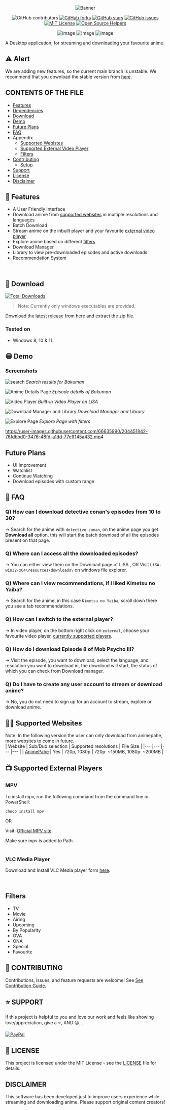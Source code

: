 <div align="center">

![Banner](src/assets/img/home_screen_logo.png)

![GitHub contributors](https://img.shields.io/github/contributors/cosmicoppai/LiSA?color=lightgrey)
[![GitHub forks](https://img.shields.io/github/forks/cosmicoppai/LiSA?color=lightgrey)](https://github.com/Cosmicoppai/LiSA/network)
[![GitHub stars](https://img.shields.io/github/stars/cosmicoppai/LiSA?color=lightgrey)](https://github.com/Cosmicoppai/LiSA/stargazers)
[![GitHub issues](https://img.shields.io/github/issues/Cosmicoppai/LiSA?color=lightgrey)](https://github.com/Cosmicoppai/LiSA/issues)
[![MIT License](https://img.shields.io/badge/license-MIT-lightgrey)](./LICENSE)
[![Open Source Helpers](https://www.codetriage.com/cosmicoppai/lisa/badges/users.svg)](https://www.codetriage.com/cosmicoppai/lisa)

![image](https://img.shields.io/badge/Python-FFD43B?style=for-the-badge&logo=python&logoColor=blue)
![image](https://img.shields.io/badge/Electron-2B2E3A?style=for-the-badge&logo=electron&logoColor=9FEAF9)
![image](https://img.shields.io/badge/React-20232A?style=for-the-badge&logo=react&logoColor=61DAFB)

</div>

A Desktop application, for streaming and downloading your favourite anime.

## ⚠️ Alert

We are adding new features, so the current main branch is unstable. We recommend that you download the stable version from [here](https://github.com/Cosmicoppai/LiSA/releases/tag/v1.1).

## CONTENTS OF THE FILE

-   [Features](#-features)
-   [Dependencies](#dependencies)
-   [Download](#-download)
-   [Demo](#-demo)
-   [Future Plans](#future-plans)
-   [FAQ](#-faq)
-   Appendix
    -   [Supported Webistes](#%EF%B8%8F-supported-websites)
    -   [Supported External Video Player](#-supported-external-players)
    -   [Filters](#filters)
-   [Contributing](#-contributing)
    -   [Setup](./CONTRIBUTING.md#-development-setup)
-   [Support](#-support)
-   [License](#-license)
-   [Disclaimer](#disclaimer)

## 🚀 Features

-   A User Friendly Interface
-   Download anime from [supported websites](#-supported-websites) in multiple resolutions and languages
-   Batch Download
-   Stream anime on the inbuilt player and your favourite [external video player](#-supported-external-players)
-   Explore anime based on different [filters](#filters)
-   Download Manager
-   Library to view pre-downloaded episodes and active downloads
-   Recommendation System

<br>

## 🤗 Download

[![Total Downloads](https://img.shields.io/github/downloads/Cosmicoppai/LiSA/total.svg?style=for-the-badge)](https://github.com/Cosmicoppai/LiSA/releases/tag/v1.0.0)

> Note: Currently only windows executables are provided.

Download the [latest release](https://github.com/Cosmicoppai/LiSA/releases/tag/v1.0.0) from here and extract the zip file.

### Tested on

-   Windows 8, 10 & 11.

## 😁 Demo

### Screenshots

![search](demo_images/ss_search.png)
_Search results for Bakuman_

![Anime Details Page](demo_images/ss_anime_details.png)
_Episode details of Bakuman_

![Video Player](demo_images/ss_play_episode.png)
_Built-in Video Player on LiSA_

![Download Manager and Library](demo_images/ss_download_manager.png)
_Download Manager and Library_

![Explore Page](demo_images/ss_explore.png)
_Explore Page with filters_

https://user-images.githubusercontent.com/66635990/204451842-76fdbbd0-3476-48fd-a1dd-77eff145a432.mp4

## Future Plans

-   UI Improvement
-   Watchlist
-   Continue Watching
-   Download episodes with custom range

## 🤔 FAQ

### Q) How can I download detective conan's episodes from 10 to 30?

-> Search for the anime with `detective conan`, on the anime page you get **Download all** option, this will start the batch download of all the episodes present on that page.

### Q) Where can I access all the downloaded episodes?

-> You can either view them on the Download page of LiSA , OR Visit `LiSA-win32-x64\resources\downloads\` on windows file explorer.

### Q) Where can I view recommendations, if I liked Kimetsu no Yaiba?

-> Search for the anime, in this case `Kimetsu no Yaiba`, scroll down there you see a tab recommendations.

### Q) How can I switch to the external player?

-> In video player, on the bottom right click on `external`, choose your favourite video player, [currently supported players](#supported-external-players).

### Q) How do I download Episode 8 of Mob Psycho III?

-> Visit the episode, you want to download, select the language, and resolution you want to download in, the downloud will start, the status of which you can check from Download manager.

### Q) Do I have to create any user account to stream or download anime?

-> No, you do not need to sign up for an account to stream, explore or download anime.

## 😶‍🌫️ Supported Websites

Note: In the following version the user can only download from animepahe, more websites to come in future. <br>
| Website | Sub/Dub selection | Supported resolutions | File Size |
|--- |--- |--- |--- |
| [AnimePahe](https://animepahe.com/) | Yes | 720p, 1080p | 720p: ~150MB, 1080p: ~200MB |

## 📺 Supported External Players

### MPV

To install mpv, run the following command from the command line or PowerShell:

```cli
choco install mpv
```

OR

Visit: [Official MPV site](https://mpv.io/installation/)

Make sure mpv is added to Path.<br> <br>

### VLC Media Player

Download and Install VLC Media player form [here](https://www.videolan.org/vlc/download-windows.html).

<br>

## Filters

-   TV
-   Movie
-   Airing
-   Upcoming
-   By Popularity
-   OVA
-   ONA
-   Special
-   Favourite

## 🤝 CONTRIBUTING

Contributions, issues, and feature requests are welcome! See [See Contribution Guide.](./CONTRIBUTING.md)

## ⭐ SUPPORT

If this project is helpful to you and love our work and feels like showing love/appreciation, give a ⭐, AND 😉...

[![PayPal](https://img.shields.io/badge/PayPal-00457C?style=for-the-badge&logo=paypal&logoColor=white)](https://paypal.me/SayAnime)

## 📄 LICENSE

This project is licensed under the MIT License - see the [LICENSE](https://github.com/Cosmicoppai/LiSA/blob/main/LICENSE) file for details.

## DISCLAIMER

This software has been developed just to improve users experience while streaming and downloading anime. Please support original content creators!
